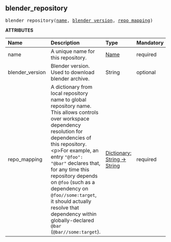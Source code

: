 <!-- Generated with Stardoc: http://skydoc.bazel.build -->

<a id="#blender_repository"></a>

## blender_repository

<pre>
blender_repository(<a href="#blender_repository-name">name</a>, <a href="#blender_repository-blender_version">blender_version</a>, <a href="#blender_repository-repo_mapping">repo_mapping</a>)
</pre>



**ATTRIBUTES**


| Name  | Description | Type | Mandatory | Default |
| :------------- | :------------- | :------------- | :------------- | :------------- |
| <a id="blender_repository-name"></a>name |  A unique name for this repository.   | <a href="https://bazel.build/docs/build-ref.html#name">Name</a> | required |  |
| <a id="blender_repository-blender_version"></a>blender_version |  Blender version. Used to download blender archive.   | String | optional | "2.90.1" |
| <a id="blender_repository-repo_mapping"></a>repo_mapping |  A dictionary from local repository name to global repository name. This allows controls over workspace dependency resolution for dependencies of this repository.&lt;p&gt;For example, an entry <code>"@foo": "@bar"</code> declares that, for any time this repository depends on <code>@foo</code> (such as a dependency on <code>@foo//some:target</code>, it should actually resolve that dependency within globally-declared <code>@bar</code> (<code>@bar//some:target</code>).   | <a href="https://bazel.build/docs/skylark/lib/dict.html">Dictionary: String -> String</a> | required |  |


